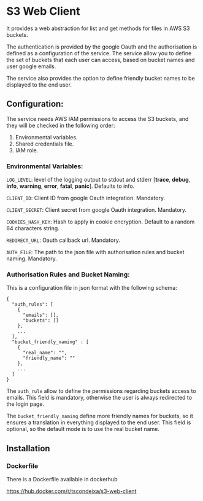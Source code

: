# S3 Web Client

It provides a web abstraction for list and get methods for files in AWS S3 buckets. 

The authentication is provided by the google Oauth and the authorisation is defined as a configuration of the service.
The service allow you to define the set of buckets that each user can access, based on bucket names and user google emails. 

The service also provides the option to define friendly bucket names to be displayed to the end user.

## Configuration:

The service needs AWS IAM permissions to access the S3 buckets, and they will be checked in the following order:
1. Environmental variables.
2. Shared credentials file.
3. IAM role.


### Environmental Variables:

`LOG_LEVEL`: level of the logging output to stdout and stderr 
\[**trace**, **debug**, **info**, **warning**, **error**, **fatal**, **panic**\].
Defaults to info.

`CLIENT_ID`: Client ID from google Oauth integration. Mandatory.

`CLIENT_SECRET`: Client secret from google Oauth integration. Mandatory.

`COOKIES_HASH_KEY`: Hash to apply in cookie encryption. Default to a random 64 characters string.

`REDIRECT_URL`: Oauth callback url. Mandatory.

`AUTH_FILE`: The path to the json file with authorisation rules and bucket naming. Mandatory.


### Authorisation Rules and Bucket Naming:
This is a configuration file in json format with the following schema:

```
{
  "auth_rules": [
    {
      "emails": [],
      "buckets": []
    },
    ...
  ],
  "bucket_friendly_naming" : [
    {
      "real_name": "",
      "friendly_name": ""
    },
    ...
  ]
}
```

The `auth_rule` allow to define the permissions regarding buckets access to emails.
This field is mandatory, otherwise the user is always redirected to the login page.

The `bucket_friendly_naming` define more friendly names for buckets, so it ensures a translation in everything displayed to the end user. 
This field is optional, so the default mode is to use the real bucket name.


## Installation

### Dockerfile
There is a Dockerfile available in dockerhub

https://hub.docker.com/r/tscondeixa/s3-web-client
